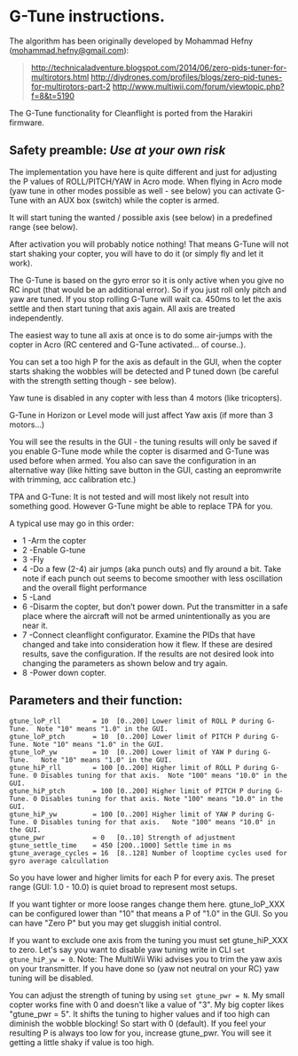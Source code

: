 # G-Tune instructions.

The algorithm has been originally developed by Mohammad Hefny (mohammad.hefny@gmail.com):

> http://technicaladventure.blogspot.com/2014/06/zero-pids-tuner-for-multirotors.html
> http://diydrones.com/profiles/blogs/zero-pid-tunes-for-multirotors-part-2
> http://www.multiwii.com/forum/viewtopic.php?f=8&t=5190

The G-Tune functionality for Cleanflight is ported from the Harakiri firmware.

## Safety preamble: _Use at your own risk_

The implementation you have here is quite different and just for adjusting the P values of ROLL/PITCH/YAW in Acro mode.
When flying in Acro mode (yaw tune in other modes possible as well - see below) you can activate G-Tune with an AUX box (switch) while the copter is armed.

It will start tuning the wanted / possible axis (see below) in a predefined range (see below).

After activation you will probably notice nothing! That means G-Tune will not start shaking your copter, you will have to do it (or simply fly and let it work).

The G-Tune is based on the gyro error so it is only active when you give no RC input (that would be an additional error). So if you just roll only pitch and yaw are tuned. If you stop rolling G-Tune will wait ca. 450ms to let the axis settle and then start tuning that axis again. All axis are treated independently.

The easiest way to tune all axis at once is to do some air-jumps with the copter in Acro (RC centered and G-Tune activated... of course..).

You can set a too high P for the axis as default in the GUI, when the copter starts shaking the wobbles will be detected and P tuned down (be careful with the strength setting though - see below).

Yaw tune is disabled in any copter with less than 4 motors (like tricopters).

G-Tune in Horizon or Level mode will just affect Yaw axis (if more than 3 motors...)

You will see the results in the GUI - the tuning results will only be saved if you enable G-Tune mode while the copter is disarmed and G-Tune was used before when armed. You also can save the configuration in an alternative way (like hitting save button in the GUI, casting an eepromwrite with trimming, acc calibration etc.)

TPA and G-Tune: It is not tested and will most likely not result into something good. However G-Tune might be able to replace TPA for you.

A typical use may go in this order:

* 1 -Arm the copter
* 2 -Enable G-tune
* 3 -Fly
* 4 -Do a few (2-4) air jumps (aka punch outs) and fly around a bit. Take note if each punch out seems to become smoother with less oscillation and the overall flight performance
* 5 -Land 
* 6 -Disarm the copter, but don’t power down. Put the transmitter in a safe place where the aircraft will not be armed unintentionally as you are near it. 
* 7 -Connect cleanflight configurator. Examine the PIDs that have changed and take into consideration how it flew. If these are desired results, save the configuration. If the results are not desired look into changing the parameters as shown below and try again. 
* 8 -Power down copter. 

## Parameters and their function:

    gtune_loP_rll        = 10  [0..200] Lower limit of ROLL P during G-Tune.  Note "10" means "1.0" in the GUI.
    gtune_loP_ptch       = 10  [0..200] Lower limit of PITCH P during G-Tune. Note "10" means "1.0" in the GUI.
    gtune_loP_yw         = 10  [0..200] Lower limit of YAW P during G-Tune.   Note "10" means "1.0" in the GUI.
    gtune_hiP_rll        = 100 [0..200] Higher limit of ROLL P during G-Tune. 0 Disables tuning for that axis.  Note "100" means "10.0" in the GUI.
    gtune_hiP_ptch       = 100 [0..200] Higher limit of PITCH P during G-Tune. 0 Disables tuning for that axis. Note "100" means "10.0" in the GUI.
    gtune_hiP_yw         = 100 [0..200] Higher limit of YAW P during G-Tune. 0 Disables tuning for that axis.   Note "100" means "10.0" in the GUI.
    gtune_pwr            = 0   [0..10] Strength of adjustment
    gtune_settle_time    = 450 [200..1000] Settle time in ms
    gtune_average_cycles = 16  [8..128] Number of looptime cycles used for gyro average calcullation

So you have lower and higher limits for each P for every axis. The preset range (GUI: 1.0 - 10.0) is quiet broad to represent most setups.

If you want tighter or more loose ranges change them here. gtune_loP_XXX can be configured lower than "10" that means a P of "1.0" in the GUI. So you can have "Zero P" but you may get sluggish initial control.

If you want to exclude one axis from the tuning you must set gtune_hiP_XXX to zero. Let's say you want to disable yaw tuning write in CLI `set gtune_hiP_yw = 0`. Note: The MultiWii Wiki advises you to trim the yaw axis on your transmitter. If you have done so (yaw not neutral on your RC) yaw tuning will be disabled.

You can adjust the strength of tuning by using `set gtune_pwr = N`. My small copter works fine with 0 and doesn't like a value of "3". My big copter likes "gtune_pwr = 5". It shifts the tuning to higher values and if too high can diminish the wobble blocking! So start with 0 (default). If you feel your resulting P is always too low for you, increase gtune_pwr. You will see it getting a little shaky if value is too high.
